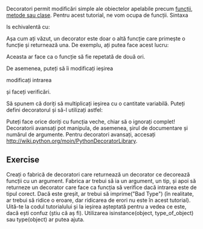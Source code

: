 Decoratori permit modificări simple ale obiectelor apelabile precum [funcții](http://www.learnpython.org/en/Functions ""), [metode sau clase](http://www.learnpython.org/en/Classes%20and%20Objects ""). Pentru acest tutorial, ne vom ocupa de funcții. Sintaxa

Is echivalentă cu:

Așa cum ați văzut, un decorator este doar o altă funcție care primește o funcție și returnează una. De exemplu, ați putea face acest lucru:

Aceasta ar face ca o funcție să fie repetată de două ori.

De asemenea, puteți să îi modificați ieșirea

modificați intrarea

și faceți verificări.

Să spunem că doriți să multiplicați ieșirea cu o cantitate variabilă. Puteți defini decoratorul și să-l utilizați astfel:

Puteți face orice doriți cu funcția veche, chiar să o ignorați complet! Decoratorii avansați pot manipula, de asemenea, șirul de documentare și numărul de argumente. Pentru decoratori avansați, accesați <http://wiki.python.org/moin/PythonDecoratorLibrary>.

Exercise
--------
Creați o fabrică de decoratori care returnează un decorator ce decorează funcții cu un argument. Fabrica ar trebui să ia un argument, un tip, și apoi să returneze un decorator care face ca funcția să verifice dacă intrarea este de tipul corect. Dacă este greșit, ar trebui să imprime("Bad Type") (în realitate, ar trebui să ridice o eroare, dar ridicarea de erori nu este în acest tutorial). Uită-te la codul tutorialului și la ieșirea așteptată pentru a vedea ce este, dacă ești confuz (știu că aș fi). Utilizarea isinstance(object, type_of_object) sau type(object) ar putea ajuta.